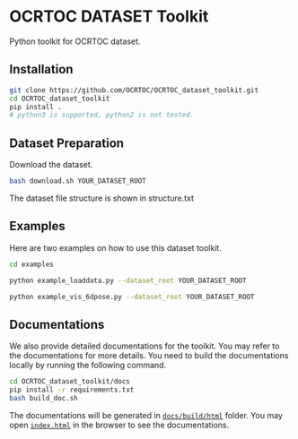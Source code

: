 # OCRTOC DATASET Toolkit

Python toolkit for OCRTOC dataset.

## Installation
```bash
git clone https://github.com/OCRTOC/OCRTOC_dataset_toolkit.git
cd OCRTOC_dataset_toolkit
pip install .
# python3 is supported, python2 is not tested.
```

## Dataset Preparation
Download the dataset.

```bash
bash download.sh YOUR_DATASET_ROOT
```

The dataset file structure is shown in structure.txt

## Examples
Here are two examples on how to use this dataset toolkit.

```bash
cd examples

python example_loaddata.py --dataset_root YOUR_DATASET_ROOT

python example_vis_6dpose.py --dataset_root YOUR_DATASET_ROOT
```

## Documentations

We also provide detailed documentations for the toolkit. You may refer to the documentations for more details.
You need to build the documentations locally by running the following command.

```bash
cd OCRTOC_dataset_toolkit/docs
pip install -r requirements.txt
bash build_doc.sh
```

The documentations will be generated in [`docs/build/html`](/docs/build/html) folder. You may open [`index.html`](/docs/build/html/index.html) in the browser to see the documentations.

